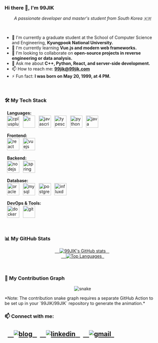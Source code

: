 ### Hi there 👋, I'm 99JIK

<p align="center">
  <em>A passionate developer and master's student from South Korea 🇰🇷</em>
</p>

<br/>

  - 🔭 I'm currently a graduate student at the School of Computer Science and Engineering, **Kyungpook National University.**
  - 🌱 I'm currently learning **Vue.js and modern web frameworks.**
  - 👯 I'm looking to collaborate on **open-source projects in reverse engineering or data analysis.**
  - 💬 Ask me about **C++, Python, React, and server-side development.**
  - 📫 How to reach me: **[99jik@99jik.com](mailto:99jik@99jik.com)**
  - ⚡ Fun fact: **I was born on May 20, 1999, at 4 PM.**

<br/>

### 🛠️ My Tech Stack

<p align="left">
  <strong>Languages:</strong><br/>
  <a href="[https://www.cplusplus.com/](https://www.cplusplus.com/)" target="\_blank"><img src="[https://raw.githubusercontent.com/devicons/devicon/master/icons/cplusplus/cplusplus-original.svg](https://www.google.com/search?q=https://raw.githubusercontent.com/devicons/devicon/master/icons/cplusplus/cplusplus-original.svg)" alt="cplusplus" width="40" height="40"/></a>
  <a href="[https://www.cprogramming.com/](https://www.cprogramming.com/)" target="\_blank"><img src="[https://raw.githubusercontent.com/devicons/devicon/master/icons/c/c-original.svg](https://www.google.com/search?q=https://raw.githubusercontent.com/devicons/devicon/master/icons/c/c-original.svg)" alt="c" width="40" height="40"/></a>
  <a href="[https://developer.mozilla.org/en-US/docs/Web/JavaScript](https://developer.mozilla.org/en-US/docs/Web/JavaScript)" target="\_blank"><img src="[https://raw.githubusercontent.com/devicons/devicon/master/icons/javascript/javascript-original.svg](https://raw.githubusercontent.com/devicons/devicon/master/icons/javascript/javascript-original.svg)" alt="javascript" width="40" height="40"/></a>
  <a href="[https://www.typescriptlang.org/](https://www.typescriptlang.org/)" target="\_blank"><img src="[https://raw.githubusercontent.com/devicons/devicon/master/icons/typescript/typescript-original.svg](https://raw.githubusercontent.com/devicons/devicon/master/icons/typescript/typescript-original.svg)" alt="typescript" width="40" height="40"/></a>
  <a href="[https://www.python.org](https://www.python.org)" target="\_blank"><img src="[https://raw.githubusercontent.com/devicons/devicon/master/icons/python/python-original.svg](https://raw.githubusercontent.com/devicons/devicon/master/icons/python/python-original.svg)" alt="python" width="40" height="40"/></a>
  <a href="[https://www.java.com](https://www.java.com)" target="\_blank"><img src="[https://raw.githubusercontent.com/devicons/devicon/master/icons/java/java-original.svg](https://raw.githubusercontent.com/devicons/devicon/master/icons/java/java-original.svg)" alt="java" width="40" height="40"/></a>
</p>
<p align="left">
  <strong>Frontend:</strong><br/>
  <a href="[https://reactjs.org/](https://reactjs.org/)" target="\_blank"><img src="[https://raw.githubusercontent.com/devicons/devicon/master/icons/react/react-original-wordmark.svg](https://raw.githubusercontent.com/devicons/devicon/master/icons/react/react-original-wordmark.svg)" alt="react" width="40" height="40"/></a>
  <a href="[https://vuejs.org/](https://vuejs.org/)" target="\_blank"><img src="[https://raw.githubusercontent.com/devicons/devicon/master/icons/vuejs/vuejs-original-wordmark.svg](https://www.google.com/search?q=https://raw.githubusercontent.com/devicons/devicon/master/icons/vuejs/vuejs-original-wordmark.svg)" alt="vuejs" width="40" height="40"/></a>
</p>
<p align="left">
  <strong>Backend:</strong><br/>
  <a href="[https://nodejs.org](https://nodejs.org)" target="\_blank"><img src="[https://raw.githubusercontent.com/devicons/devicon/master/icons/nodejs/nodejs-original-wordmark.svg](https://raw.githubusercontent.com/devicons/devicon/master/icons/nodejs/nodejs-original-wordmark.svg)" alt="nodejs" width="40" height="40"/></a>
  <a href="[https://spring.io/](https://spring.io/)" target="\_blank"><img src="[https://raw.githubusercontent.com/devicons/devicon/master/icons/spring/spring-original-wordmark.svg](https://www.google.com/search?q=https://raw.githubusercontent.com/devicons/devicon/master/icons/spring/spring-original-wordmark.svg)" alt="spring" width="40" height="40"/></a>
</p>
<p align="left">
  <strong>Database:</strong><br/>
  <a href="[https://www.oracle.com/](https://www.oracle.com/)" target="\_blank"><img src="[https://raw.githubusercontent.com/devicons/devicon/master/icons/oracle/oracle-original.svg](https://www.google.com/search?q=https://raw.githubusercontent.com/devicons/devicon/master/icons/oracle/oracle-original.svg)" alt="oracle" width="40" height="40"/></a>
  <a href="[https://www.mysql.com/](https://www.mysql.com/)" target="\_blank"><img src="[https://raw.githubusercontent.com/devicons/devicon/master/icons/mysql/mysql-original-wordmark.svg](https://raw.githubusercontent.com/devicons/devicon/master/icons/mysql/mysql-original-wordmark.svg)" alt="mysql" width="40" height="40"/></a>
  <a href="[https://www.postgresql.org](https://www.postgresql.org)" target="\_blank"><img src="[https://raw.githubusercontent.com/devicons/devicon/master/icons/postgresql/postgresql-original-wordmark.svg](https://raw.githubusercontent.com/devicons/devicon/master/icons/postgresql/postgresql-original-wordmark.svg)" alt="postgresql" width="40" height="40"/></a>
  <a href="[https://www.influxdata.com/](https://www.influxdata.com/)" target="\_blank"><img src="[https://raw.githubusercontent.com/devicons/devicon/master/icons/influxdb/influxdb-original.svg](https://www.google.com/search?q=https://raw.githubusercontent.com/devicons/devicon/master/icons/influxdb/influxdb-original.svg)" alt="influxdb" width="40" height="40"/></a>
</p>
<p align="left">
  <strong>DevOps & Tools:</strong><br/>
  <a href="[https://www.docker.com/](https://www.docker.com/)" target="\_blank"><img src="[https://raw.githubusercontent.com/devicons/devicon/master/icons/docker/docker-original-wordmark.svg](https://raw.githubusercontent.com/devicons/devicon/master/icons/docker/docker-original-wordmark.svg)" alt="docker" width="40" height="40"/></a>
  <a href="[https://git-scm.com/](https://git-scm.com/)" target="\_blank"><img src="[https://raw.githubusercontent.com/devicons/devicon/master/icons/git/git-original-wordmark.svg](https://raw.githubusercontent.com/devicons/devicon/master/icons/git/git-original-wordmark.svg)" alt="git" width="40" height="40"/></a>
</p>

<br/>

### 📊 My GitHub Stats

<p align="center">
  <a href="[https://github.com/anuraghazra/github-readme-stats](https://github.com/anuraghazra/github-readme-stats)">
    <img src="[https://github-readme-stats.vercel.app/api?username=99JIK\&show\_icons=true\&theme=radical\&hide\_border=true\&count\_private=true](https://github-readme-stats.vercel.app/api?username=99JIK&show_icons=true&theme=radical&hide_border=true&count_private=true)" alt="99JIK's GitHub stats" />
  </a>
  <br/>
  <a href="[https://github.com/anuraghazra/github-readme-stats](https://github.com/anuraghazra/github-readme-stats)">
    <img src="[https://github-readme-stats.vercel.app/api/top-langs/?username=99JIK\&layout=compact\&theme=radical\&hide\_border=true\&count\_private=true](https://github-readme-stats.vercel.app/api/top-langs/?username=99JIK&layout=compact&theme=radical&hide_border=true&count_private=true)" alt="Top Languages" />
  </a>
</p>

<br/>

### 🐍 My Contribution Graph

<p align="center">
  <img src="[https://github.com/99JIK/99JIK/blob/output/github-contribution-grid-snake.svg](https://github.com/99JIK/99JIK/blob/output/github-contribution-grid-snake.svg)" alt="snake" />
</p>
*Note: The contribution snake graph requires a separate GitHub Action to be set up in your `99JIK/99JIK` repository to generate the animation.*

<br/>

### 📫 Connect with me:

## <p align="left">   <a href="[https://99jik.com](https://99jik.com)" target="\_blank">     <img src="[https://img.shields.io/badge/Blog-434343?style=for-the-badge\&logo=blogger\&logoColor=white](https://img.shields.io/badge/Blog-434343?style=for-the-badge&logo=blogger&logoColor=white)" alt="blog" />   </a>   <a href="[https://www.linkedin.com/in/your-linkedin-id](https://www.linkedin.com/in/your-linkedin-id)" target="\_blank">     <img src="[https://img.shields.io/badge/LinkedIn-0077B5?style=for-the-badge\&logo=linkedin\&logoColor=white](https://img.shields.io/badge/LinkedIn-0077B5?style=for-the-badge&logo=linkedin&logoColor=white)" alt="linkedin" />   </a>   <a href="mailto:99jik@99jik.com">     <img src="[https://img.shields.io/badge/Email-D14836?style=for-the-badge\&logo=gmail\&logoColor=white](https://img.shields.io/badge/Email-D14836?style=for-the-badge&logo=gmail&logoColor=white)" alt="gmail" />   </a> </p>
